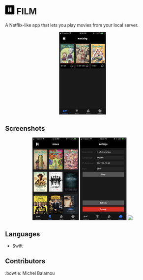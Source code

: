 # <img src="images/logo.png" width="30px" height="30px"/> FILM

  A Netflix-like app that lets you play movies from your local server.

  <p align="center">
  <img src="images/watching.PNG" width="30%"/>
  </p>

## Screenshots

  <p align="center">
  <img src="images/shows.PNG" width="30%"/> <img src="images/settings.PNG" width="30%"/> <img src="images/screenshots/player.PNG" width="30%"/>
  </p>

## Languages

  - Swift

## Contributors
  :bowtie: Michel Balamou
